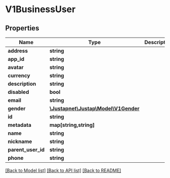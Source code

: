 # V1BusinessUser

## Properties
Name | Type | Description | Notes
------------ | ------------- | ------------- | -------------
**address** | **string** |  | [optional] 
**app_id** | **string** |  | [optional] 
**avatar** | **string** |  | [optional] 
**currency** | **string** |  | [optional] 
**description** | **string** |  | [optional] 
**disabled** | **bool** |  | [optional] 
**email** | **string** |  | [optional] 
**gender** | [**\Justapnet\Justap\Model\V1Gender**](V1Gender.md) |  | [optional] 
**id** | **string** |  | [optional] 
**metadata** | **map[string,string]** |  | [optional] 
**name** | **string** |  | [optional] 
**nickname** | **string** |  | [optional] 
**parent_user_id** | **string** |  | [optional] 
**phone** | **string** |  | [optional] 

[[Back to Model list]](../README.md#documentation-for-models) [[Back to API list]](../README.md#documentation-for-api-endpoints) [[Back to README]](../README.md)


